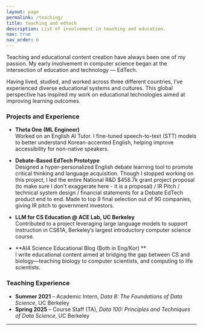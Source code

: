 ```yaml
---
layout: page
permalink: /teaching/
title: teaching and edtech
description: List of involvement in teaching and education.
nav: true
nav_order: 6
---
```


Teaching and educational content creation have always been one of my passion. My early involvement in computer science began at the intersection of education and technology — EdTech.

Having lived, studied, and worked across three different countries, I’ve experienced diverse educational systems and cultures. This global perspective has inspired my work on educational technologies aimed at improving learning outcomes.

### Projects and Experience

- **Theta One (ML Engineer)**  
  Worked on an English AI Tutor. I fine-tuned speech-to-text (STT) models to better understand Korean-accented English, helping improve accessibility for non-native speakers. 

- **Debate-Based EdTech Prototype**  
  Designed a hyper-personalized English debate learning tool to promote critical thinking and language acquisition. Though I stopped working on this project, I led the entire National R&D $458.7k grant project proposal (to make sure I don't exaggerate here - it is a proposal) / IR Pitch / technical system design / financial statements for a Debate EdTech product end to end. Made to top 9 final selection out of 90 companies, giving IR pitch to government investors. 

- **LLM for CS Education @ ACE Lab, UC Berkeley**  
  Contributed to a project leveraging large language models to support instruction in CS61A, Berkeley’s largest introductory computer science course.

- **AI4 Science Educational Blog (Both in Eng/Kor) **  
  I write educational content aimed at bridging the gap between CS and biology—teaching biology to computer scientists, and computing to life scientists.

### Teaching Experience

- **Summer 2021** – Academic Intern, *Data 8: The Foundations of Data Science*, UC Berkeley  
- **Spring 2025** – Course Staff (TA), *Data 100: Principles and Techniques of Data Science*, UC Berkeley  

---

